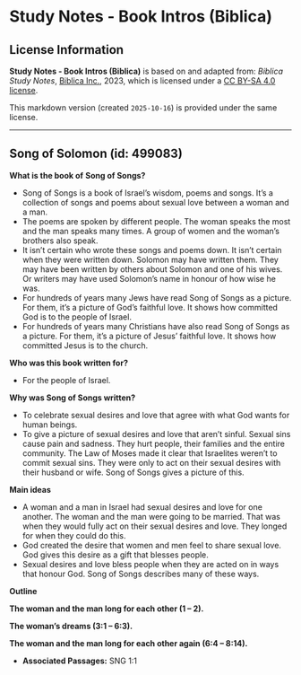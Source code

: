 # Study Notes - Book Intros (Biblica)

## License Information

**Study Notes - Book Intros (Biblica)** is based on and adapted from: _Biblica Study Notes_, [Biblica Inc.](https://www.biblica.com/), 2023, which is licensed under a [CC BY-SA 4.0 license](https://creativecommons.org/licenses/by-sa/4.0/legalcode.en).

This markdown version (created `2025-10-16`) is provided under the same license.



--------------------------------

## Song of Solomon (id: 499083)

**What is the book of** **Song of Songs?**

* Song of Songs is a book of Israel’s wisdom, poems and songs. It’s a collection of songs and poems about sexual love between a woman and a man.
* The poems are spoken by different people. The woman speaks the most and the man speaks many times. A group of women and the woman’s brothers also speak.
* It isn’t certain who wrote these songs and poems down. It isn’t certain when they were written down. Solomon may have written them. They may have been written by others about Solomon and one of his wives. Or writers may have used Solomon’s name in honour of how wise he was.
* For hundreds of years many Jews have read Song of Songs as a picture. For them, it’s a picture of God’s faithful love. It shows how committed God is to the people of Israel.
* For hundreds of years many Christians have also read Song of Songs as a picture. For them, it’s a picture of Jesus’ faithful love. It shows how committed Jesus is to the church.

**Who was this book written for?**

* For the people of Israel.

**Why was Song of Songs written?**

* To celebrate sexual desires and love that agree with what God wants for human beings.
* To give a picture of sexual desires and love that aren’t sinful. Sexual sins cause pain and sadness. They hurt people, their families and the entire community. The Law of Moses made it clear that Israelites weren’t to commit sexual sins. They were only to act on their sexual desires with their husband or wife. Song of Songs gives a picture of this.

**Main ideas**

* A woman and a man in Israel had sexual desires and love for one another. The woman and the man were going to be married. That was when they would fully act on their sexual desires and love. They longed for when they could do this.
* God created the desire that women and men feel to share sexual love. God gives this desire as a gift that blesses people.
* Sexual desires and love bless people when they are acted on in ways that honour God. Song of Songs describes many of these ways.

**Outline**

**The woman and the man long for each other (1 – 2\).**

**The woman’s dreams (3:1 – 6:3\).**

**The woman and the man long for each other again (6:4 – 8:14\).**

* **Associated Passages:** SNG 1:1

